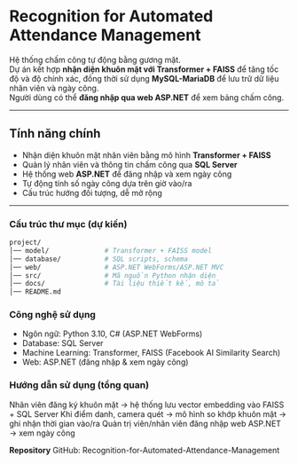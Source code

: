 # Recognition for Automated Attendance Management

Hệ thống chấm công tự động bằng gương mặt.  
Dự án kết hợp **nhận diện khuôn mặt với Transformer + FAISS** để tăng tốc độ và độ chính xác, đồng thời sử dụng **MySQL-MariaDB** để lưu trữ dữ liệu nhân viên và ngày công.  
Người dùng có thể **đăng nhập qua web ASP.NET** để xem bảng chấm công.

---

## Tính năng chính
- Nhận diện khuôn mặt nhân viên bằng mô hình **Transformer + FAISS**  
- Quản lý nhân viên và thông tin chấm công qua **SQL Server**  
- Hệ thống web **ASP.NET** để đăng nhập và xem ngày công  
- Tự động tính số ngày công dựa trên giờ vào/ra  
- Cấu trúc hướng đối tượng, dễ mở rộng  

---

### Cấu trúc thư mục (dự kiến)
```bash
project/
│── model/              # Transformer + FAISS model
│── database/           # SQL scripts, schema
│── web/                # ASP.NET WebForms/ASP.NET MVC
│── src/                # Mã nguồn Python nhận diện
│── docs/               # Tài liệu thiết kế, mô tả
│── README.md
```

### Công nghệ sử dụng
- Ngôn ngữ: Python 3.10, C# (ASP.NET WebForms)
- Database: SQL Server
- Machine Learning: Transformer, FAISS (Facebook AI Similarity Search)
- Web: ASP.NET (đăng nhập & xem ngày công)


### Hướng dẫn sử dụng (tổng quan)
Nhân viên đăng ký khuôn mặt → hệ thống lưu vector embedding vào FAISS + SQL Server
Khi điểm danh, camera quét → mô hình so khớp khuôn mặt → ghi nhận thời gian vào/ra
Quản trị viên/nhân viên đăng nhập web ASP.NET → xem ngày công

**Repository**
GitHub: Recognition-for-Automated-Attendance-Management